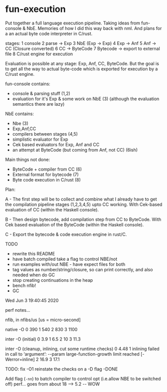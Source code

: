 # fun-execution

Put together a full language execution pipeline.  Taking ideas from fun-console & NbE.
Memories of how I did this way back with nml.  And plans for a an actual byte code
interpreter in C/rust.

stages:
1 console
2 parse -> Exp
3 NbE (Exp -> Exp)
4 Exp -> Anf
5 Anf -> CC (Closure converted)
6 CC -> ByteCode
7 Bytecode -> export to external file
8 C/rust engine for execution

Evaluation is possible at any stage: Exp, Anf, CC, ByteCode.  But the goal is to get all
the way to actual byte-code which is exported for execution by a C/rust engine.

fun-console contains:
- console & parsing stuff (1,2)
- evaluation for it's Exp & some work on NbE (3)
(although the evaluation semantics there are lazy)

NbE contains:
- Nbe (3)
- Exp,Anf,CC
- compilers between stages (4,5)
- simplistic evaluator for Exp
- Cek based evaluators for Exp, Anf and CC
- an attempt at ByteCode (but coming from Anf, not CC) (6ish)

Main things not done:
- ByteCode + compiler from CC (6)
- External format for bytecode (7)
- Byte code execution in C/rust (8)

Plan:

A - The first step will be to collect and combine what I already have to get the
compilation pipeline stages (1,2,3,4,5) upto CC working. With Cek-based evaluation of CC
(within the Haskell console).

B - Then design bytecode, add compilation step from CC to ByteCode. With Cek based
evaluation of the ByteCode (within the Haskell console).

C - Export the bytecode & code execution engine in rust/C.


TODO
- rewrite this README
- have batch compiled take a flag to control NBE/not
- run examples with/out NBE - have expect files for both
- tag values as number/string/closure, so can print correctly, and also needed when do GC
- stop creating continuations in the heap
- bench nfib!
- GC


Wed Jun  3 19:40:45 2020

perf notes...

nfib, in nfibs/us  [us = micro-second]

native -O
0 390
1 540
2 830
3 1100

inter -O (initial)
0 3.9
1 6.5
2 10
3 11.3

inter -O (cleanup, inlining, cut some runtime checks)
0 4.48
1 inlining failed in call to ‘argument’: --param large-function-growth limit reached [-Werror=inline]
2 16.9
3 17.1


TODO: fix -O1
reinstate the checks on a -D flag
-DONE


Add flag (`-nn`) to batch compiler to control opt (i.e.allow NBE to be switched off)
perf... goes from about 18 --> 5.2 -- WOW
